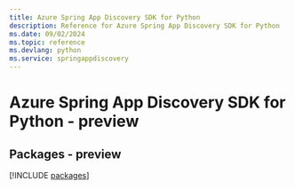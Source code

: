 ```yaml
---
title: Azure Spring App Discovery SDK for Python
description: Reference for Azure Spring App Discovery SDK for Python
ms.date: 09/02/2024
ms.topic: reference
ms.devlang: python
ms.service: springappdiscovery
---
```

# Azure Spring App Discovery SDK for Python - preview
## Packages - preview
[!INCLUDE [packages](spring-app-discovery-index.md)]